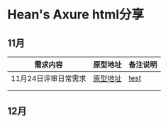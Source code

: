 # Hean's Axure html分享

## 11月

| 需求内容             | 原型地址                                                     | 备注说明 |
| -------------------- | ------------------------------------------------------------ | -------- |
| 11月24日评审日常需求 | [原型地址](/20211124/start.html) |[test](/Kilimanjaro/start.html)          |
|                      |                                                              |          |
|                      |                                                              |          |



## 12月
